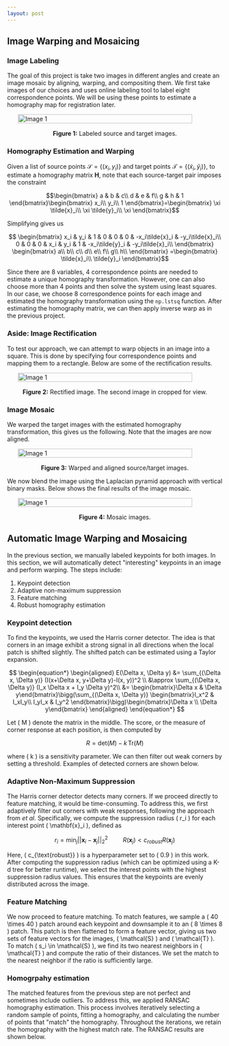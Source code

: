 ```yaml
---
layout: post
---
```


## Image Warping and Mosaicing

### Image Labeling

The goal of this project is take two images in different angles and create an image mosaic by aligning, warping, and compositing them. We first take images of our choices and uses online labeling tool to label eight correspondence points. We will be using these points to estimate a homography map for registration later. 

<div style="display: flex; justify-content: center;">   
   <img src="{{ site.baseurl }}/assets/proj4_images/source_target.png" alt="Image 1" style="width: 90%; height: auto;"> 
</div> 
<p style="text-align: center; margin-top: 15px;"><strong>Figure 1:</strong> Labeled source and target images.</p>

### Homography Estimation and Warping

Given a list of source points $\mathcal{S}= \{(x_i, y_i)\}$ and target points $\mathcal{T}=\{(\tilde{x}_i, \tilde{y}_i)\}$, to estimate a homography matrix $\mathbf{H}$, note that each source-target pair imposes the constraint

$$\begin{bmatrix}
a & b & c\\
d & e & f\\
g & h & 1
\end{bmatrix}\begin{bmatrix}
x_i\\
y_i\\
1
\end{bmatrix}=\begin{bmatrix}
\xi \tilde{x}_i\\
\xi \tilde{y}_i\\
\xi
\end{bmatrix}$$

Simplifying gives us 

$$
\begin{bmatrix}
x_i & y_i & 1 & 0 & 0 & 0 & -x_i\tilde{x}_i & -y_i\tilde{x}_i\\
0 & 0 & 0 & x_i & y_i & 1 & -x_i\tilde{y}_i & -y_i\tilde{x}_i\\
\end{bmatrix}
\begin{bmatrix}
a\\
b\\
c\\
d\\
e\\
f\\
g\\
h\\
\end{bmatrix}
=\begin{bmatrix}
\tilde{x}_i\\
\tilde{y}_i
\end{bmatrix}$$

Since there are $8$ variables, $4$ correspondence points are needed to estimate a unique homography transformation. However, one can also choose more than $4$ points and then solve the system using least squares. In our case, we choose $8$ correspondence points for each image and estimated the homography transformation using the `np.lstsq` function. After estimating the homography matrix, we can then apply inverse warp as in the previous project. 

### Aside: Image Rectification

To test our approach, we can attempt to warp objects in an image into a square. This is done by specifying four correspondence points and mapping them to a rectangle. Below are some of the rectification results.

<div style="display: flex; justify-content: center;">   
   <img src="{{ site.baseurl }}/assets/proj4_images/rectified.png" alt="Image 1" style="width: 90%; height: auto;"> 
</div> 
<p style="text-align: center; margin-top: 15px;"><strong>Figure 2:</strong> Rectified image. The second image in cropped for view. </p>

### Image Mosaic

We warped the target images with the estimated homography transformation, this gives us the following. Note that the images are now aligned. 

<div style="display: flex; justify-content: center;">   
   <img src="{{ site.baseurl }}/assets/proj4_images/warp.png" alt="Image 1" style="width: 90%; height: auto;"> 
</div> 
<p style="text-align: center; margin-top: 15px;"><strong>Figure 3:</strong> Warped and aligned source/target images.</p>

We now blend the image using the Laplacian pyramid approach with vertical binary masks. Below shows the final results of the image mosaic. 

<div style="display: flex; justify-content: center;">   
   <img src="{{ site.baseurl }}/assets/proj4_images/mosaic.png" alt="Image 1" style="width: 90%; height: auto;"> 
</div> 
<p style="text-align: center; margin-top: 15px;"><strong>Figure 4:</strong> Mosaic images.</p>

## Automatic Image Warping and Mosaicing

In the previous section, we manually labeled keypoints for both images. In this section, we will automatically detect "interesting" keypoints in an image and perform warping. The steps include:
1. Keypoint detection
2. Adaptive non-maximum suppression
3. Feature matching
4. Robust homography estimation

### Keypoint detection

To find the keypoints, we used the Harris corner detector. The idea is that corners in an image exhibit a strong signal in all directions when the local patch is shifted slightly. The shifted patch can be estimated using a Taylor expansion.

$$
\begin{equation*}
\begin{aligned}
E(\Delta x, \Delta y) &= \sum_{(\Delta x, \Delta y)} (I(x+\Delta x, y+\Delta y)-I(x, y))^2 \\
&\approx \sum_{(\Delta x, \Delta y)} (I_x \Delta x + I_y \Delta y)^2\\
&= \begin{bmatrix}\Delta x & \Delta y\end{bmatrix}\bigg(\sum_{(\Delta x, \Delta y)} \begin{bmatrix}I_x^2 & I_xI_y\\
I_yI_x & I_y^2 \end{bmatrix}\bigg)\begin{bmatrix}\Delta x \\ \Delta y\end{bmatrix}
\end{aligned}
\end{equation*}
$$

Let \( M \) denote the matrix in the middle. The score, or the measure of corner response at each position, is then computed by 

$$ R = \text{det}(M) - k \, \text{Tr}(M) $$

where \( k \) is a sensitivity parameter. We can then filter out weak corners by setting a threshold. Examples of detected corners are shown below.

### Adaptive Non-Maximum Suppression

The Harris corner detector detects many corners. If we proceed directly to feature matching, it would be time-consuming. To address this, we first adaptively filter out corners with weak responses, following the approach from *et al.* Specifically, we compute the suppression radius \( r_i \) for each interest point \( \mathbf{x}_i \), defined as

$$r_i = \min_j ||\mathbf{x}_i - \mathbf{x}_j||_2^2\;\;\;\;\;\;\;\;\;\;R(\mathbf{x}_j) < c_{robust}R(\mathbf{x}_j)$$

Here, \( c_{\text{robust}} \) is a hyperparameter set to \( 0.9 \) in this work. After computing the suppression radius (which can be optimized using a K-d tree for better runtime), we select the interest points with the highest suppression radius values. This ensures that the keypoints are evenly distributed across the image.

### Feature Matching

We now proceed to feature matching. To match features, we sample a \( 40 \times 40 \) patch around each keypoint and downsample it to an \( 8 \times 8 \) patch. This patch is then flattened to form a feature vector, giving us two sets of feature vectors for the images, \( \mathcal{S} \) and \( \mathcal{T} \). To match \( s_i \in \mathcal{S} \), we find its two nearest neighbors in \( \mathcal{T} \) and compute the ratio of their distances. We set the match to the nearest neighbor if the ratio is sufficiently large.

### Homogrpahy estimation

The matched features from the previous step are not perfect and sometimes include outliers. To address this, we applied RANSAC homography estimation. This process involves iteratively selecting a random sample of points, fitting a homography, and calculating the number of points that "match" the homography. Throughout the iterations, we retain the homography with the highest match rate. The RANSAC results are shown below.
